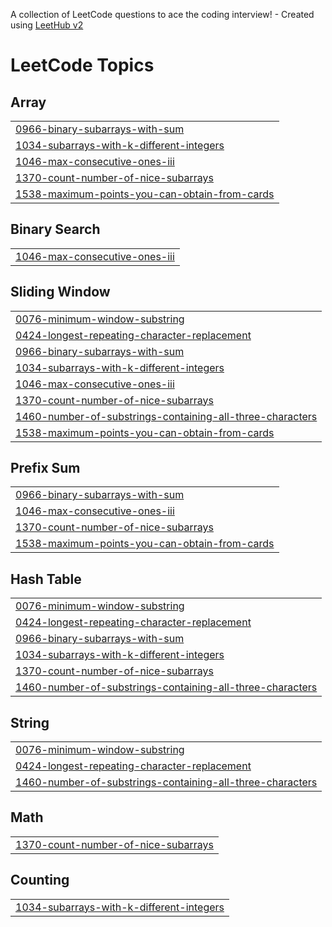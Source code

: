 A collection of LeetCode questions to ace the coding interview! - Created using [LeetHub v2](https://github.com/arunbhardwaj/LeetHub-2.0)
<!---LeetCode Topics Start-->
# LeetCode Topics
## Array
|  |
| ------- |
| [0966-binary-subarrays-with-sum](https://github.com/Dipak-8/DSA-SlidingWindow/tree/master/0966-binary-subarrays-with-sum) |
| [1034-subarrays-with-k-different-integers](https://github.com/Dipak-8/DSA-SlidingWindow/tree/master/1034-subarrays-with-k-different-integers) |
| [1046-max-consecutive-ones-iii](https://github.com/Dipak-8/DSA-SlidingWindow/tree/master/1046-max-consecutive-ones-iii) |
| [1370-count-number-of-nice-subarrays](https://github.com/Dipak-8/DSA-SlidingWindow/tree/master/1370-count-number-of-nice-subarrays) |
| [1538-maximum-points-you-can-obtain-from-cards](https://github.com/Dipak-8/DSA-SlidingWindow/tree/master/1538-maximum-points-you-can-obtain-from-cards) |
## Binary Search
|  |
| ------- |
| [1046-max-consecutive-ones-iii](https://github.com/Dipak-8/DSA-SlidingWindow/tree/master/1046-max-consecutive-ones-iii) |
## Sliding Window
|  |
| ------- |
| [0076-minimum-window-substring](https://github.com/Dipak-8/DSA-SlidingWindow/tree/master/0076-minimum-window-substring) |
| [0424-longest-repeating-character-replacement](https://github.com/Dipak-8/DSA-SlidingWindow/tree/master/0424-longest-repeating-character-replacement) |
| [0966-binary-subarrays-with-sum](https://github.com/Dipak-8/DSA-SlidingWindow/tree/master/0966-binary-subarrays-with-sum) |
| [1034-subarrays-with-k-different-integers](https://github.com/Dipak-8/DSA-SlidingWindow/tree/master/1034-subarrays-with-k-different-integers) |
| [1046-max-consecutive-ones-iii](https://github.com/Dipak-8/DSA-SlidingWindow/tree/master/1046-max-consecutive-ones-iii) |
| [1370-count-number-of-nice-subarrays](https://github.com/Dipak-8/DSA-SlidingWindow/tree/master/1370-count-number-of-nice-subarrays) |
| [1460-number-of-substrings-containing-all-three-characters](https://github.com/Dipak-8/DSA-SlidingWindow/tree/master/1460-number-of-substrings-containing-all-three-characters) |
| [1538-maximum-points-you-can-obtain-from-cards](https://github.com/Dipak-8/DSA-SlidingWindow/tree/master/1538-maximum-points-you-can-obtain-from-cards) |
## Prefix Sum
|  |
| ------- |
| [0966-binary-subarrays-with-sum](https://github.com/Dipak-8/DSA-SlidingWindow/tree/master/0966-binary-subarrays-with-sum) |
| [1046-max-consecutive-ones-iii](https://github.com/Dipak-8/DSA-SlidingWindow/tree/master/1046-max-consecutive-ones-iii) |
| [1370-count-number-of-nice-subarrays](https://github.com/Dipak-8/DSA-SlidingWindow/tree/master/1370-count-number-of-nice-subarrays) |
| [1538-maximum-points-you-can-obtain-from-cards](https://github.com/Dipak-8/DSA-SlidingWindow/tree/master/1538-maximum-points-you-can-obtain-from-cards) |
## Hash Table
|  |
| ------- |
| [0076-minimum-window-substring](https://github.com/Dipak-8/DSA-SlidingWindow/tree/master/0076-minimum-window-substring) |
| [0424-longest-repeating-character-replacement](https://github.com/Dipak-8/DSA-SlidingWindow/tree/master/0424-longest-repeating-character-replacement) |
| [0966-binary-subarrays-with-sum](https://github.com/Dipak-8/DSA-SlidingWindow/tree/master/0966-binary-subarrays-with-sum) |
| [1034-subarrays-with-k-different-integers](https://github.com/Dipak-8/DSA-SlidingWindow/tree/master/1034-subarrays-with-k-different-integers) |
| [1370-count-number-of-nice-subarrays](https://github.com/Dipak-8/DSA-SlidingWindow/tree/master/1370-count-number-of-nice-subarrays) |
| [1460-number-of-substrings-containing-all-three-characters](https://github.com/Dipak-8/DSA-SlidingWindow/tree/master/1460-number-of-substrings-containing-all-three-characters) |
## String
|  |
| ------- |
| [0076-minimum-window-substring](https://github.com/Dipak-8/DSA-SlidingWindow/tree/master/0076-minimum-window-substring) |
| [0424-longest-repeating-character-replacement](https://github.com/Dipak-8/DSA-SlidingWindow/tree/master/0424-longest-repeating-character-replacement) |
| [1460-number-of-substrings-containing-all-three-characters](https://github.com/Dipak-8/DSA-SlidingWindow/tree/master/1460-number-of-substrings-containing-all-three-characters) |
## Math
|  |
| ------- |
| [1370-count-number-of-nice-subarrays](https://github.com/Dipak-8/DSA-SlidingWindow/tree/master/1370-count-number-of-nice-subarrays) |
## Counting
|  |
| ------- |
| [1034-subarrays-with-k-different-integers](https://github.com/Dipak-8/DSA-SlidingWindow/tree/master/1034-subarrays-with-k-different-integers) |
<!---LeetCode Topics End-->